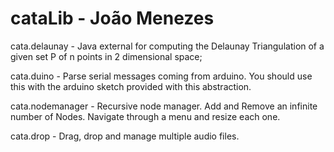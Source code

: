 cataLib - João Menezes 
=======


cata.delaunay - Java external for computing the Delaunay Triangulation of a given set P of n points in 2 dimensional space;

cata.duino - Parse serial messages coming from arduino. You should use this with the arduino sketch provided with this abstraction.

cata.nodemanager - Recursive node manager. Add and Remove an infinite number of Nodes. Navigate through a menu and resize each one.

cata.drop - Drag, drop and manage multiple audio files.

